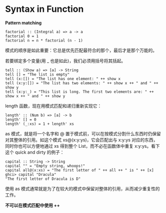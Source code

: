﻿# Syntax in Function

**Pattern matching**

    factorial :: (Integral a) => a -> a  
    factorial 0 = 1  
    factorial n = n * factorial (n - 1)

模式的顺序是如此重要：它总是优先匹配最符合的那个，最后才是那个万能的。

若要绑定多个变量(用 _ 也是如此)，我们必须用括号将其括起。

    tell :: (Show a) => [a] -> String  
    tell [] = "The list is empty"  
    tell (x:[]) = "The list has one element: " ++ show x  
    tell (x:y:[]) = "The list has two elements: " ++ show x ++ " and " ++ show y  
    tell (x:y:_) = "This list is long. The first two elements are: " ++ show x ++ " and " ++ show y

length 函数，现在用模式匹配和递归重新实现它：

    length' :: (Num b) => [a] -> b  
    length' [] = 0  
    length' (_:xs) = 1 + length' xs
    
as 模式，就是将一个名字和 @ 置于模式前，可以在按模式分割什么东西时仍保留对其整体的引用。如这个模式 xs@(x:y:ys)，它会匹配出与 x:y:ys 对应的东西，同时你也可以方便地通过 xs 得到整个 List，而不必在函数体中重复 x:y:ys。看下这个 quick and dirty 的例子：

    capital :: String -> String  
    capital "" = "Empty string, whoops!"  
    capital all@(x:xs) = "The first letter of " ++ all ++ " is " ++ [x]
    ghci> capital "Dracula"  
    "The first letter of Dracula is D"

使用 as 模式通常就是为了在较大的模式中保留对整体的引用，从而减少重复性的工作。

**不可以在模式匹配中使用 ++**

